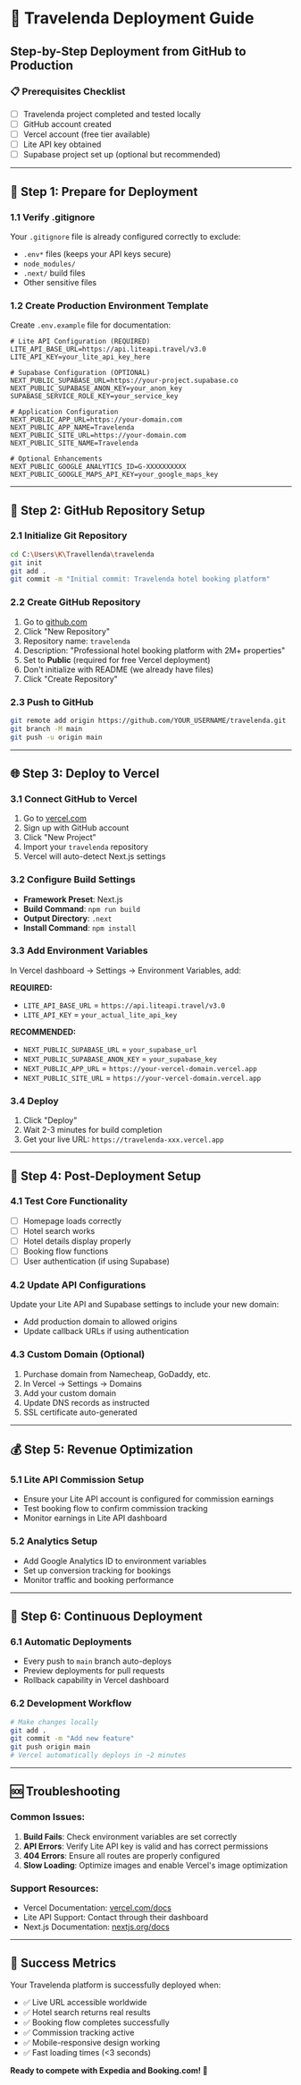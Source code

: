 # 🚀 Travelenda Deployment Guide

## Step-by-Step Deployment from GitHub to Production

### 📋 **Prerequisites Checklist**
- [ ] Travelenda project completed and tested locally
- [ ] GitHub account created
- [ ] Vercel account (free tier available)
- [ ] Lite API key obtained
- [ ] Supabase project set up (optional but recommended)

---

## 🔧 **Step 1: Prepare for Deployment**

### 1.1 Verify .gitignore
Your `.gitignore` file is already configured correctly to exclude:
- `.env*` files (keeps your API keys secure)
- `node_modules/`
- `.next/` build files
- Other sensitive files

### 1.2 Create Production Environment Template
Create `.env.example` file for documentation:

```env
# Lite API Configuration (REQUIRED)
LITE_API_BASE_URL=https://api.liteapi.travel/v3.0
LITE_API_KEY=your_lite_api_key_here

# Supabase Configuration (OPTIONAL)
NEXT_PUBLIC_SUPABASE_URL=https://your-project.supabase.co
NEXT_PUBLIC_SUPABASE_ANON_KEY=your_anon_key
SUPABASE_SERVICE_ROLE_KEY=your_service_key

# Application Configuration
NEXT_PUBLIC_APP_URL=https://your-domain.com
NEXT_PUBLIC_APP_NAME=Travelenda
NEXT_PUBLIC_SITE_URL=https://your-domain.com
NEXT_PUBLIC_SITE_NAME=Travelenda

# Optional Enhancements
NEXT_PUBLIC_GOOGLE_ANALYTICS_ID=G-XXXXXXXXXX
NEXT_PUBLIC_GOOGLE_MAPS_API_KEY=your_google_maps_key
```

---

## 📁 **Step 2: GitHub Repository Setup**

### 2.1 Initialize Git Repository
```bash
cd C:\Users\K\Travellenda\travelenda
git init
git add .
git commit -m "Initial commit: Travelenda hotel booking platform"
```

### 2.2 Create GitHub Repository
1. Go to [github.com](https://github.com)
2. Click "New Repository"
3. Repository name: `travelenda`
4. Description: "Professional hotel booking platform with 2M+ properties"
5. Set to **Public** (required for free Vercel deployment)
6. Don't initialize with README (we already have files)
7. Click "Create Repository"

### 2.3 Push to GitHub
```bash
git remote add origin https://github.com/YOUR_USERNAME/travelenda.git
git branch -M main
git push -u origin main
```

---

## 🌐 **Step 3: Deploy to Vercel**

### 3.1 Connect GitHub to Vercel
1. Go to [vercel.com](https://vercel.com)
2. Sign up with GitHub account
3. Click "New Project"
4. Import your `travelenda` repository
5. Vercel will auto-detect Next.js settings

### 3.2 Configure Build Settings
- **Framework Preset**: Next.js
- **Build Command**: `npm run build`
- **Output Directory**: `.next`
- **Install Command**: `npm install`

### 3.3 Add Environment Variables
In Vercel dashboard → Settings → Environment Variables, add:

**REQUIRED:**
- `LITE_API_BASE_URL` = `https://api.liteapi.travel/v3.0`
- `LITE_API_KEY` = `your_actual_lite_api_key`

**RECOMMENDED:**
- `NEXT_PUBLIC_SUPABASE_URL` = `your_supabase_url`
- `NEXT_PUBLIC_SUPABASE_ANON_KEY` = `your_supabase_key`
- `NEXT_PUBLIC_APP_URL` = `https://your-vercel-domain.vercel.app`
- `NEXT_PUBLIC_SITE_URL` = `https://your-vercel-domain.vercel.app`

### 3.4 Deploy
1. Click "Deploy"
2. Wait 2-3 minutes for build completion
3. Get your live URL: `https://travelenda-xxx.vercel.app`

---

## 🎯 **Step 4: Post-Deployment Setup**

### 4.1 Test Core Functionality
- [ ] Homepage loads correctly
- [ ] Hotel search works
- [ ] Hotel details display properly
- [ ] Booking flow functions
- [ ] User authentication (if using Supabase)

### 4.2 Update API Configurations
Update your Lite API and Supabase settings to include your new domain:
- Add production domain to allowed origins
- Update callback URLs if using authentication

### 4.3 Custom Domain (Optional)
1. Purchase domain from Namecheap, GoDaddy, etc.
2. In Vercel → Settings → Domains
3. Add your custom domain
4. Update DNS records as instructed
5. SSL certificate auto-generated

---

## 💰 **Step 5: Revenue Optimization**

### 5.1 Lite API Commission Setup
- Ensure your Lite API account is configured for commission earnings
- Test booking flow to confirm commission tracking
- Monitor earnings in Lite API dashboard

### 5.2 Analytics Setup
- Add Google Analytics ID to environment variables
- Set up conversion tracking for bookings
- Monitor traffic and booking performance

---

## 🔄 **Step 6: Continuous Deployment**

### 6.1 Automatic Deployments
- Every push to `main` branch auto-deploys
- Preview deployments for pull requests
- Rollback capability in Vercel dashboard

### 6.2 Development Workflow
```bash
# Make changes locally
git add .
git commit -m "Add new feature"
git push origin main
# Vercel automatically deploys in ~2 minutes
```

---

## 🆘 **Troubleshooting**

### Common Issues:
1. **Build Fails**: Check environment variables are set correctly
2. **API Errors**: Verify Lite API key is valid and has correct permissions
3. **404 Errors**: Ensure all routes are properly configured
4. **Slow Loading**: Optimize images and enable Vercel's image optimization

### Support Resources:
- Vercel Documentation: [vercel.com/docs](https://vercel.com/docs)
- Lite API Support: Contact through their dashboard
- Next.js Documentation: [nextjs.org/docs](https://nextjs.org/docs)

---

## 🎉 **Success Metrics**

Your Travelenda platform is successfully deployed when:
- ✅ Live URL accessible worldwide
- ✅ Hotel search returns real results
- ✅ Booking flow completes successfully
- ✅ Commission tracking active
- ✅ Mobile-responsive design working
- ✅ Fast loading times (<3 seconds)

**Ready to compete with Expedia and Booking.com! 🌟**